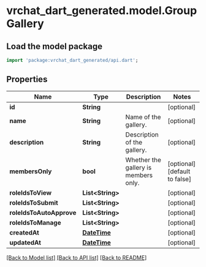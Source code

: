 # vrchat_dart_generated.model.GroupGallery

## Load the model package
```dart
import 'package:vrchat_dart_generated/api.dart';
```

## Properties
Name | Type | Description | Notes
------------ | ------------- | ------------- | -------------
**id** | **String** |  | [optional] 
**name** | **String** | Name of the gallery. | [optional] 
**description** | **String** | Description of the gallery. | [optional] 
**membersOnly** | **bool** | Whether the gallery is members only. | [optional] [default to false]
**roleIdsToView** | **List&lt;String&gt;** |   | [optional] 
**roleIdsToSubmit** | **List&lt;String&gt;** |   | [optional] 
**roleIdsToAutoApprove** | **List&lt;String&gt;** |   | [optional] 
**roleIdsToManage** | **List&lt;String&gt;** |   | [optional] 
**createdAt** | [**DateTime**](DateTime.md) |  | [optional] 
**updatedAt** | [**DateTime**](DateTime.md) |  | [optional] 

[[Back to Model list]](../README.md#documentation-for-models) [[Back to API list]](../README.md#documentation-for-api-endpoints) [[Back to README]](../README.md)


